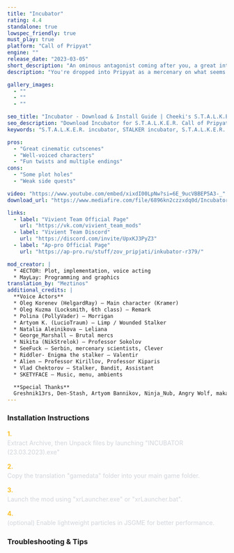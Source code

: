 ```yaml
---
title: "Incubator"
rating: 4.4
standalone: true
lowspec_friendly: true
must_play: true
platform: "Call of Pripyat"
engine: ""
release_date: "2023-03-05"
short_description: "An ominous antagonist coming after you, a great intrigue to slowly uncover, elevated by fully voiced characters, amazing cinematic cutscenes and an overall impressive production value, this is a must-play classic by the Vivient team."
description: "You're dropped into Pripyat as a mercenary on what seems like a simple job, but things spiral fast into betrayal, psychological twists, and important choices that unlock multiple endings.<br>Incubator is all about story and atmosphere: fully voiced characters that feel alive, top-notch cinematic cutscenes, and an eerie, immersive soundscape that keeps you on edge. It's a short, tightly packed adventure that's easy to get into, with excellent visuals, smooth optimization, and remarkable stability. No crashes, no bugs, and one of VIVIENT Team's finest works. This is a must-play classic for fans of story-driven mods and anyone looking for a fresh, unforgettable trip into the Zone."

gallery_images:
  - ""
  - ""
  - ""

seo_title: "Incubator - Download & Install Guide | Cheeki's S.T.A.L.K.E.R. Mods Archive"
seo_description: "Download Incubator for S.T.A.L.K.E.R. Call of Pripyat. Complete installation guide, gameplay features, and detailed review on Cheeki's S.T.A.L.K.E.R. Mods Archive"
keywords: "S.T.A.L.K.E.R. incubator, STALKER incubator, S.T.A.L.K.E.R. story mods, STALKER story mods, Call of Pripyat mods, STALKER Call of Pripyat mods, Best STALKER Call of Pripyat mods, best S.T.A.L.K.E.R. mods 2025, best STALKER mods 2025, immersive STALKER mod, best STALKER mod, Cheeki Breeki"

pros:
  - "Great cinematic cutscenes"
  - "Well-voiced characters"
  - "Fun twists and multiple endings"
cons:
  - "Some plot holes"
  - "Weak side quests"

video: "https://www.youtube.com/embed/xixdI00LpNw?si=6E_9ucVBBEP5A3-_"
download_url: "https://www.mediafire.com/file/6896kn2czzxdq0d/Incubator.7z/file"

links:    
  - label: "Vivient Team Official Page"
    url: "https://vk.com/vivient_team_mods"
  - label: "Vivient Team Discord"
    url: "https://discord.com/invite/UpxKJ3PyZ3"
  - label: "Ap-pro Official Page"
    url: "https://ap-pro.ru/stuff/zov_pripjati/inkubator-r379/"

mod_creator: |
  * 4ECTOR: Plot, implementation, voice acting
  * MayLay: Programming and graphics
translation_by: "Meztinos"
additional_credits: |
  **Voice Actors**
  * Oleg Korenev (HelgardRay) — Main character (Kramer)
  * Oleg Kuzma (Locksmith, 6th class) — Remark
  * Polina (PollyVader) — Morrigan
  * Artyom K. (LucioTraum) — Limp / Wounded Stalker
  * Natalia Aleinikova — Leliana
  * George_Marshall — Brutal mercs
  * Nikita (NikStrelok) — Professor Sokolov
  * SeeFuck — Serbin, mercenary scientists, Clever
  * Riddler- Enigma the stalker — Valentir
  * Alien — Professor Kirillov, Professor Kiparis
  * Vlad Chektorov — Stalker, Bandit, Assistant
  * SKETYFACE — Music, menu, ambients

  **Special Thanks**
  Greshnik13rs, Den-Stash, Artyom Bannikov, Ninja_Nub, Angry Wolf, makar, aaz, Krim, Gefos, ABSOLUTE NATURE 4, Emmis, Diesel, Azetrix, One_Shot, S.W.R.P, 3fallout3, loner, DanteZ, Nestandart_5443, makdm, Bartender, Phantom_86, ferr-um, Shennondoah, 3vtiger, Demosfen, Viktor, Sin!, August Autumn, Huntsman with a Double Barrel, Salem, owlromeo, Over Media, lehnov1986, Crazy Stalker, Open X-Ray, HollyWoodFX
---
```


### Installation Instructions

<div class="space-y-3 mt-4">
  <div class="flex items-start" style="gap: 0.75rem; margin-bottom: 0.75rem;">
    <span style="color: #fbbf24 !important; font-weight: bold; font-size: 0.875rem; flex-shrink: 0; line-height: 1.5; min-width: 1.2rem;">1.</span>
    <div style="flex: 1; line-height: 1.5;">
      <p style="margin: 0; color: #d1d5db;">Extract Archive, then Unpack files by launching "INCUBATOR (23.03.2023).exe"</p>
    </div>
  </div>

  <div class="flex items-start" style="gap: 0.75rem; margin-bottom: 0.75rem;">
    <span style="color: #fbbf24 !important; font-weight: bold; font-size: 0.875rem; flex-shrink: 0; line-height: 1.5; min-width: 1.2rem;">2.</span>
    <div style="flex: 1; line-height: 1.5;">
      <p style="margin: 0; color: #d1d5db;">Copy the translation "gamedata" folder into your main game folder.</p>
    </div>
  </div>

  <div class="flex items-start" style="gap: 0.75rem; margin-bottom: 0.75rem;">
    <span style="color: #fbbf24 !important; font-weight: bold; font-size: 0.875rem; flex-shrink: 0; line-height: 1.5; min-width: 1.2rem;">3.</span>
    <div style="flex: 1; line-height: 1.5;">
      <p style="margin: 0; color: #d1d5db;">Launch the mod using "xrLauncher.exe" or "xrLauncher.bat".</p>
    </div>
  </div>

  <div class="flex items-start" style="gap: 0.75rem; margin-bottom: 0;">
    <span style="color: #fbbf24 !important; font-weight: bold; font-size: 0.875rem; flex-shrink: 0; line-height: 1.5; min-width: 1.2rem;">4.</span>
    <div style="flex: 1; line-height: 1.5;">
      <p style="margin: 0; color: #d1d5db;">(optional) Enable lightweight particles in JSGME for better performance.</p>
    </div>
  </div>
</div>

### Troubleshooting & Tips
